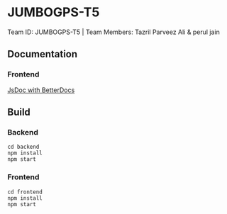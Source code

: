 # JUMBOGPS-T5
Team ID: JUMBOGPS-T5 | Team Members: Tazril Parveez Ali &amp; perul jain

## Documentation

### Frontend
[ JsDoc with BetterDocs ](https://reimagined-chainsaw-ed98d30d.pages.github.io/)

## Build

### Backend
```
cd backend
npm install
npm start
```

### Frontend
```
cd frontend
npm install
npm start
```
